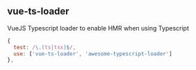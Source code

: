 ## vue-ts-loader

VueJS Typescript loader to enable HMR when using Typescript

```javascript
{
  test: /\.(ts|tsx)$/,
  use: ['vue-ts-loader', 'awesome-typescript-loader']
},
```